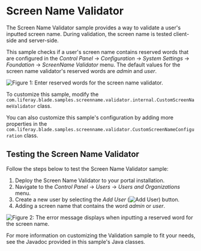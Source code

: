 # Screen Name Validator

The Screen Name Validator sample provides a way to validate a user's inputted
screen name. During validation, the screen name is tested client-side and
server-side.

This sample checks if a user's screen name contains reserved words that are
configured in the *Control Panel* &rarr; *Configuration* &rarr; *System
Settings* &rarr; *Foundation* &rarr; *ScreenName Validator* menu. The default
values for the screen name validator's reserved words are *admin* and *user*.

![Figure 1: Enter reserved words for the screen name validator.](https://github.com/codyhoag/liferay-docs/blob/blade-sample-images/develop/tutorials/blade-images/screenname-validator-config.png)

To customize this sample, modify the
`com.liferay.blade.samples.screenname.validator.internal.CustomScreenNameValidator`
class.

You can also customize this sample's configuration by adding more properties in
the
`com.liferay.blade.samples.screenname.validator.CustomScreenNameConfiguration`
class.

## Testing the Screen Name Validator

Follow the steps below to test the Screen Name Validator sample:

1.  Deploy the Screen Name Validator to your portal installation.
2.  Navigate to the *Control Panel* &rarr; *Users* &rarr; *Users and
    Organizations* menu.
3.  Create a new user by selecting the *Add User*
    (![Add User](https://github.com/codyhoag/liferay-docs/blob/blade-sample-images/develop/tutorials/blade-images/icon-add.png))
    button.
4.  Adding a screen name that contains the word *admin* or *user*.

![Figure 2: The error message displays when inputting a reserved word for the screen name.](https://github.com/codyhoag/liferay-docs/blob/blade-sample-images/develop/tutorials/blade-images/screenname-validator-test.png)

For more information on customizing the Validation sample to fit your needs, see
the Javadoc provided in this sample's Java classes.